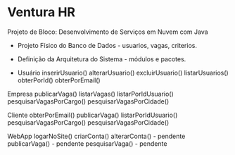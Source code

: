 # Ventura HR
Projeto de Bloco: Desenvolvimento de Serviços em Nuvem com Java

- Projeto Físico do Banco de Dados - usuarios, vagas, criterios.
- Definição da Arquitetura do Sistema - módulos e pacotes.

- Usuário
	inserirUsuario()
	alterarUsuario()
	excluirUsuario()
	listarUsuarios()
	obterPorId()
	obterPorEmail()

	
Empresa
	publicarVaga()
	listarVagas()
	listarPorIdUsuario()	
	pesquisarVagasPorCargo()
	pesquisarVagasPorCidade()

	
Cliente
	obterPorEmail()
	publicarVaga()
	listarPorIdUsuario()
	pesquisarVagasPorCargo()
	pesquisarVagasPorCidade()
	

WebApp
	logarNoSite()
	criarConta()
	alterarConta() - pendente
	publicarVaga() - pendente
	pesquisarVaga() - pendente
